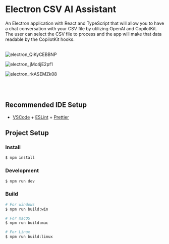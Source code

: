# Electron CSV AI Assistant

An Electron application with React and TypeScript that will allow you to have a chat conversation with your CSV file by utilizing OpenAI and
CopilotKit. The user can select the CSV file to process and the app will make that data readable by the CopilotKit hooks.
<br><br>


![electron_QiKyCEBBNP](https://github.com/amafjarkasi/electron-csv-ai-assistant/assets/65797881/28fba778-28db-4128-81f6-8c5d420b0865)

![electron_jMc4jE2pf1](https://github.com/amafjarkasi/electron-csv-ai-assistant/assets/65797881/298bba8e-f2e3-43dd-bb90-157f31a089d0)

![electron_rkASEMZk08](https://github.com/amafjarkasi/electron-csv-ai-assistant/assets/65797881/0ad38422-d2de-498d-9a75-a09072088c07)

<br><br>

## Recommended IDE Setup

- [VSCode](https://code.visualstudio.com/) + [ESLint](https://marketplace.visualstudio.com/items?itemName=dbaeumer.vscode-eslint) + [Prettier](https://marketplace.visualstudio.com/items?itemName=esbenp.prettier-vscode)

## Project Setup

### Install

```bash
$ npm install
```

### Development

```bash
$ npm run dev
```

### Build

```bash
# For windows
$ npm run build:win

# For macOS
$ npm run build:mac

# For Linux
$ npm run build:linux
```
